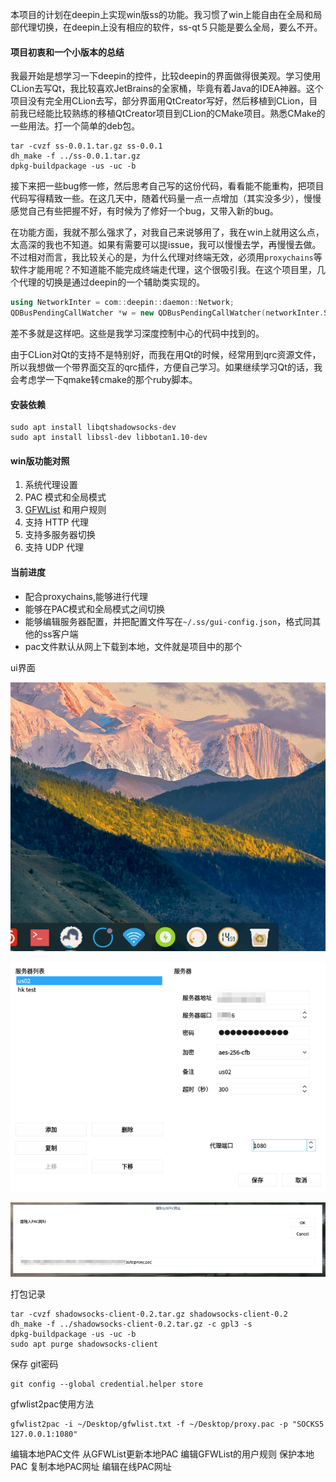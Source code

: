 本项目的计划在deepin上实现win版ss的功能。我习惯了win上能自由在全局和局部代理切换，在deepin上没有相应的软件，ss-qt５只能是要么全局，要么不开。

#### 项目初衷和一个小版本的总结

我最开始是想学习一下deepin的控件，比较deepin的界面做得很美观。学习使用CLion去写Qt，我比较喜欢JetBrains的全家桶，毕竟有着Java的IDEA神器。这个项目没有完全用CLion去写，部分界面用QtCreator写好，然后移植到CLion，目前我已经能比较熟练的移植QtCreator项目到CLion的CMake项目。熟悉CMake的一些用法。打一个简单的deb包。

```shell
tar -cvzf ss-0.0.1.tar.gz ss-0.0.1
dh_make -f ../ss-0.0.1.tar.gz
dpkg-buildpackage -us -uc -b
```

接下来把一些bug修一修，然后思考自己写的这份代码，看看能不能重构，把项目代码写得精致一些。在这几天中，随着代码量一点一点增加（其实没多少），慢慢感觉自己有些把握不好，有时候为了修好一个bug，又带入新的bug。

在功能方面，我就不那么强求了，对我自己来说够用了，我在ｗin上就用这么点，太高深的我也不知道。如果有需要可以提issue，我可以慢慢去学，再慢慢去做。不过相对而言，我比较关心的是，为什么代理对终端无效，必须用`proxychains`等软件才能用呢？不知道能不能完成终端走代理，这个很吸引我。在这个项目里，几个代理的切换是通过deepin的一个辅助类实现的。

```c++
using NetworkInter = com::deepin::daemon::Network;
QDBusPendingCallWatcher *w = new QDBusPendingCallWatcher(networkInter.SetProxyMethod(proxyMethod), this);
```

差不多就是这样吧。这些是我学习深度控制中心的代码中找到的。

由于CLion对Qt的支持不是特别好，而我在用Qt的时候，经常用到qrc资源文件，所以我想做一个带界面交互的qrc插件，方便自己学习。如果继续学习Qt的话，我会考虑学一下qmake转cmake的那个ruby脚本。

#### 安装依赖

```shell
sudo apt install libqtshadowsocks-dev
sudo apt install libssl-dev libbotan1.10-dev
```
#### win版功能对照

1. 系统代理设置
2. PAC 模式和全局模式
3. [GFWList](https://github.com/gfwlist/gfwlist) 和用户规则
4. 支持 HTTP 代理
5. 支持多服务器切换
6. 支持 UDP 代理

#### 当前进度

- 配合proxychains,能够进行代理
- 能够在PAC模式和全局模式之间切换
- 能够编辑服务器配置，并把配置文件写在`~/.ss/gui-config.json`，格式同其他的ss客户端
- pac文件默认从网上下载到本地，文件就是项目中的那个

ui界面

![ui界面](images/ui.gif)


![编辑服务器配置](images/editServer.png)

![editOnlinPacUrl.png](images/editOnlinPacUrl.png)

打包记录

```shell
tar -cvzf shadowsocks-client-0.2.tar.gz shadowsocks-client-0.2
dh_make -f ../shadowsocks-client-0.2.tar.gz -c gpl3 -s
dpkg-buildpackage -us -uc -b
sudo apt purge shadowsocks-client
```
保存 git密码
```
git config --global credential.helper store
```
gfwlist2pac使用方法
```shell
gfwlist2pac -i ~/Desktop/gfwlist.txt -f ~/Desktop/proxy.pac -p "SOCKS5 127.0.0.1:1080"
```


    
编辑本地PAC文件
从GFWList更新本地PAC
编辑GFWList的用户规则
保护本地PAC
复制本地PAC网址
编辑在线PAC网址
     